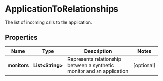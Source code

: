 

# ApplicationToRelationships

The list of incoming calls to the application.

## Properties

| Name | Type | Description | Notes |
|------------ | ------------- | ------------- | -------------|
|**monitors** | **List&lt;String&gt;** | Represents relationship between a synthetic monitor and an application |  [optional] |



